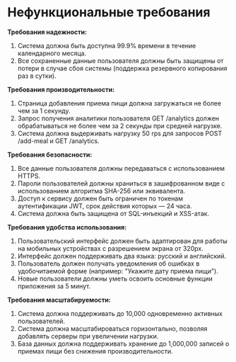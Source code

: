 # Нефункциональные требования

**Требования надежности:**

1. Система должна быть доступна 99.9% времени в течение календарного месяца.
2. Все сохраненные данные пользователя должны быть защищены от потери в случае сбоя системы (поддержка резервного копирования раз в сутки).


   
**Требования производительности:**

1. Страница добавления приема пищи должна загружаться не более чем за 1 секунду.
2. Запрос получения аналитики пользователя GET /analytics должен обрабатываться не более чем за 2 секунды при средней нагрузке.
3. Система должна выдерживать нагрузку 50 rps для запросов POST /add-meal и GET /analytics.


**Требования безопасности:**

1. Все данные пользователя должны передаваться с использованием HTTPS.
2. Пароли пользователей должны храниться в зашифрованном виде с использованием алгоритма SHA-256 или эквивалента.
3. Доступ к сервису должен быть ограничен по токенам аутентификации JWT, срок действия которых — 24 часа.
4. Система должна быть защищена от SQL-инъекций и XSS-атак.

**Требования удобства использования:**

1. Пользовательский интерфейс должен быть адаптирован для работы на мобильных устройствах с разрешением экрана от 320px.
2. Интерфейс должен поддерживать два языка: русский и английский.
3. Пользователь должен получать уведомления об ошибках в удобочитаемой форме (например: "Укажите дату приема пищи").
4. Новые пользователи должны уметь освоить основные функции приложения за 5 минут.

**Требования масштабируемости:**

1. Система должна поддерживать до 10,000 одновременно активных пользователей.
2. Система должна масштабироваться горизонтально, позволяя добавлять серверы при увеличении нагрузки.
3. База данных должна поддерживать хранение до 1,000,000 записей о приемах пищи без снижения производительности.
